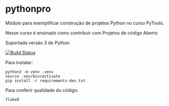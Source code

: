 # pythonpro
Módulo para exemplificar construção de projetos Python no curso PyTools.

Nesse curso é ensinado como contribuir com Projetos de código Aberto

Suportada versão 3 de Python

[![Build Status](https://travis-ci.org/joaby12/pythonpro.svg?branch=master)](https://travis-ci.org/joaby12/pythonpro)

Para instalar:
```Console
python3 -m venv .venv
source .vev/bin/activate
pip install -r requirements-dev.txt

```

Para conferir qualidade do código:

```console
flake8
```